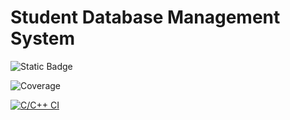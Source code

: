 # Student Database Management System

![Static Badge](https://img.shields.io/badge/meow-pink)

 
![Coverage](https://img.shields.io/endpoint?url=https://gist.githubusercontent.com/ctaciki/56ceb89e202d8eb2b4d499bd8b387c46/raw/coverage.json)

[![C/C++ CI](https://github.com/ctaciki/studentsDataBase2236/actions/workflows/main.yml/badge.svg)](https://github.com/ctaciki/studentsDataBase2236/actions/workflows/main.yml)
